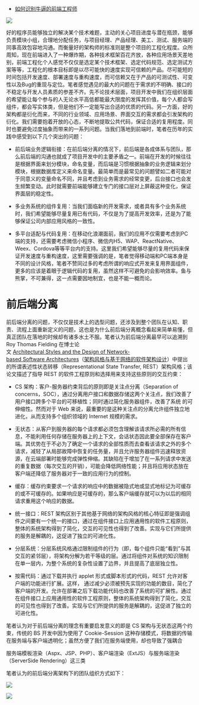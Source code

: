 


- [如何识别牛逼的前端工程师](https://zhuanlan.zhihu.com/p/22026860?hmsr=toutiao.io&utm_medium=toutiao.io&utm_source=toutiao.io)

![](https://pic2.zhimg.com/713774d5383d726b1cb8e6b6ef48fd0d_b.png)
 




好的程序员能够独立的解决某个技术难题，主动的关心项目进度与潜在瓶颈，能够负责模块小组，合理地分配任务，与项目经理、产品经理、美工、测试、服务端的同事高效包容地沟通。而衡量好的架构师的标准则是整个项目的工程化程度。众所周知，现在前端进入了一种爆炸期，各种技术框架百花齐放，各种应用场景天差地别，前端工程化个人感觉不仅仅是选定某个技术框架、选定代码规范、选定测试方案等等，工程化的根本目标即是以尽可能快的速度实现可信赖的产品。尽可能短的时间包括开发速度、部署速度与重构速度，而可信赖又在于产品的可测试性、可变性以及Bug的重现与定位。笔者感觉遇见的最大的问题在于需求的不明确、接口的不稳定与开发人员素质的参差不齐。先不论技术层面，项目开发中我们在组织层面的希望能让每个参与的人无论水平高低都能最大限度的发挥其价值，每个人都会写组件，都会写实体类，但是他们不一定能写出合适的优质的代码。另一方面，好的架构都是衍化而来，不同的行业领域、应用场景、界面交互的需求都会引发架构的衍化。我们需要抱着开放的心态，不断地提取公共代码，保证合适的复用程度。同时也要避免过度抽象而带来的一系列问题。当我们落地到前端时，笔者在历年的实践中感受到以下几个突出的问题：


- 前后端业务逻辑衔接：在前后端分离的情况下，前后端是各成体系与团队，那么前后端的沟通也就成了项目开发中的主要矛盾之一。前端在开发的时候往往是根据界面来划分模块，命名变量，而后端是习惯根据抽象的业务逻辑来划分模块，根据数据库定义来命名变量。最简单而是最常见的问题譬如二者可能对于同意义的变量命名不同，并且考虑到业务需求的经常变更，后台接口也会发生频繁变动。此时就需要前端能够建立专门的接口层对上屏蔽这种变化，保证界面层的稳定性。
- 多业务系统的组件复用：当我们面临新的开发需求，或者具有多个业务系统时，我们希望能够尽量复用已有代码，不仅是为了提高开发效率，还是为了能够保证公司内部应用风格的一致性。

- 多平台适配与代码复用：在移动化浪潮面前，我们的应用不仅需要考虑到PC端的支持，还需要考虑微信小程序、微信内H5、WAP、ReactNative、Weex、Cordova等等平台内的支持。这里我们希望能够尽量的复用代码来保证开发速度与重构速度，这里需要强调的是，笔者觉得移动端和PC端本身是不同的设计风格，笔者不赞同过多的考虑所谓的响应式开发来复用界面组件，更多的应该是着眼于逻辑代码的复用，虽然这样不可避免的会影响效率。鱼与熊掌，不可兼得，这一点需要因地制宜，也是不能一概而论。






# 前后端分离


前后端分离的问题，不仅仅是技术上的选型问题，还涉及到整个团队在认知、职责、流程上面重新定义的问题，这也是为什么前后端分离概念看起来简单易懂，但真正团队在落地的时候却有诸多水土不服。笔者认为前后端分离最早可以追溯到 Roy Thomas Fielding 在博士论文 [Architectural Styles and the Design of Network-based Software Architectures](https://www.ics.uci.edu/~fielding/pubs/dissertation/top.htm)（[架构风格与基于网络的软件架构设计](http://o6v08w541.bkt.clouddn.com/REST-article.pdf)）中提出的所谓表述性状态转移（Representational State Transfer, REST）架构风格；该论文描述了指导 REST 的软件工程原则和选择用来支持这些原则的交互约束：


- CS 架构：客户-服务器约束背后的原则即是关注点分离（Separation of concerns，SOC），通过分离用户接口和数据存储这两个关注点，我们改善了用户接口跨多个平台的可移植性；同时通过简化服务器组件，改善了系统 的可伸缩性。然而对于 Web 来说，最重要的是这种关注点的分离允许组件独立地进化，从而支持多个组织领域的 Internet 规模的需求。


- 无状态：从客户到服务器的每个请求都必须包含理解该请求所必需的所有信息，不能利用任何存储在服务器上的上下文，会话状态因此要全部保存在客户端。其优势在于不必为了确定一个请求的全部性质而去查看该请求之外的多个请求，减轻了从局部故障中恢复的任务量，并且允许服务器组件迅速释放资源，在云端部署时能够完成弹性伸缩。其缺陷在于增加了在一系列请求中发送的重复数据（每次交互的开销），可能会降低网络性能；并且将应用状态放在客户端还降低了服务器对于一致的应用行为的控制。

- 缓存：缓存约束要求一个请求的响应中的数据被隐式地或显式地标记为可缓存的或不可缓存的。如果响应是可缓存的，那么客户端缓存就可以为以后的相同请求重用这个响应的数据。




- 统一接口：REST 架构区别于其他基于网络的架构风格的核心特征即是强调组件之间要有一个统一的接口，通过在组件接口上应用通用性的软件工程原则，整体的系统架构得到了简化，交互的可见性也得到了改善。实现与它们所提供的服务是解耦的，这促进了独立的可进化性。


- 分层系统：分层系统风格通过限制组件的行为（即，每个组件只能“看到”与其交互的紧邻层），将架构分解为若干等级的层。通过将组件对系统的知识限制在单一层内，为整个系统的复杂性设置了边界，并且提高了底层独立性。


- 按需代码：通过下载并执行 applet 形式或脚本形式的代码，REST 允许对客户端的功能进行扩展。这样， 通过减少必须被预先实现的功能的数目，简化了客户端的开发。允许在部署之后下载功能代码也改善了系统的可扩展性。通过在组件接口上应用通用性的软件工程原则，整体的系统架构得到了简化，交互的可见性也得到了改善。实现与它们所提供的服务是解耦的，这促进了独立的可进化性。


笔者认为对于前后端分离的理念有重要启发意义的即是 CS 架构与无状态这两个约束，传统的 BS 开发中因为使用了 Cookie-Session 这种存储模式，将数据的传输在服务端与客户端透明化；虽然方便了我们在服务端使用，却也导致了强耦合


服务端模板渲染（Aspx、JSP、PHP）、客户端渲染（ExtJS）与服务端渲染（ServerSide Rendering）这三类



笔者认为的前后端分离架构下的团队组织方式如下：


![](https://github.com/wxyyxc1992/OSS/blob/master/ProcessOn/%E5%9B%A2%E9%98%9F%E6%9E%B6%E6%9E%84.png?raw=true)


![](https://mmbiz.qpic.cn/mmbiz_jpg/uMh5nccSicmKVK1CdCUhqxSgR9xtQliasRFfDVaWL8TZpsfNvVQzNAuRaqEVb3csY7YECwnh6So2HjmnyPTb2ILg/640?wx_fmt=jpeg&tp=webp&wxfrom=5&wx_lazy=1)

